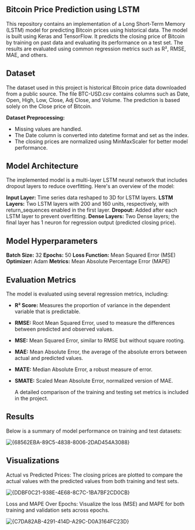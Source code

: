 ## Bitcoin Price Prediction using LSTM
This repository contains an implementation of a Long Short-Term Memory (LSTM) model for predicting Bitcoin prices using historical data. The model is built using Keras and TensorFlow. It predicts the closing price of Bitcoin by training on past data and evaluating its performance on a test set. The results are evaluated using common regression metrics such as R², RMSE, MAE, and others.

## **Dataset**
The dataset used in this project is historical Bitcoin price data downloaded from a public source. The file BTC-USD.csv contains columns such as Date, Open, High, Low, Close, Adj Close, and Volume. The prediction is based solely on the Close price of Bitcoin.

**Dataset Preprocessing:**
* Missing values are handled.
* The Date column is converted into datetime format and set as the index.
* The closing prices are normalized using MinMaxScaler for better model performance.
  
## Model Architecture
The implemented model is a multi-layer LSTM neural network that includes dropout layers to reduce overfitting. Here's an overview of the model:

**Input Layer:** Time series data reshaped to 3D for LSTM layers.
**LSTM Layers:** Two LSTM layers with 200 and 160 units, respectively, with return_sequences enabled in the first layer.
**Dropout:** Added after each LSTM layer to prevent overfitting.
**Dense Layers:** Two Dense layers; the final layer has 1 neuron for regression output (predicted closing price).

## Model Hyperparameters
**Batch Size:** 32
**Epochs:** 50
**Loss Function:** Mean Squared Error (MSE)
**Optimizer:** Adam
**Metrics:** Mean Absolute Percentage Error (MAPE)

## Evaluation Metrics
The model is evaluated using several regression metrics, including:

* **R² Score:** Measures the proportion of variance in the dependent variable that is predictable.
* **RMSE:** Root Mean Squared Error, used to measure the differences between predicted and observed values.
* **MSE:** Mean Squared Error, similar to RMSE but without square rooting.
* **MAE:** Mean Absolute Error, the average of the absolute errors between actual and predicted values.
* **MATE:** Median Absolute Error, a robust measure of error.
* **SMATE:** Scaled Mean Absolute Error, normalized version of MAE.

  A detailed comparison of the training and testing set metrics is included in the project.

## Results
Below is a summary of model performance on training and test datasets:

![{68562EBA-89C5-4838-8006-2DAD454A3088}](https://github.com/user-attachments/assets/3d0271c1-0d24-4c60-a2b8-41b2c063a2ae)

## Visualizations
Actual vs Predicted Prices: The closing prices are plotted to compare the actual values with the predicted values from both training and test sets.

![{DDBF0C21-938E-4E68-8C7C-1BA7BF2CD0CB}](https://github.com/user-attachments/assets/3c039331-4648-45df-91be-8d7f1eada074)


Loss and MAPE Over Epochs: Visualize the loss (MSE) and MAPE for both training and validation sets across epochs.

![{C7DA82AB-4291-414D-A29C-D0A3164FC23D}](https://github.com/user-attachments/assets/484de10d-f6e4-495c-a955-83b148923c01)

